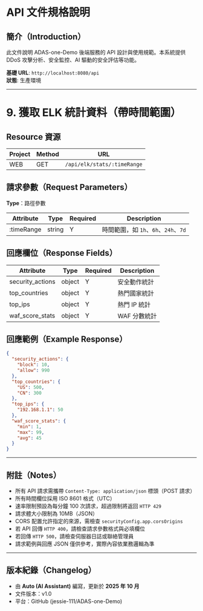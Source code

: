 # API 文件規格說明

## **簡介（Introduction）**

此文件說明 ADAS-one-Demo 後端服務的 API 設計與使用規範。本系統提供 DDoS 攻擊分析、安全監控、AI 驅動的安全評估等功能。

**基礎 URL**: `http://localhost:8080/api`  
**狀態**: 生產環境

---

# 9. 獲取 ELK 統計資料（帶時間範圍）

## **Resource 資源**

| Project | Method | URL |
|----------|---------|-----|
| WEB | GET | `/api/elk/stats/:timeRange` |

## **請求參數（Request Parameters）**

**Type**：路徑參數

| Attribute | Type | Required | Description |
|------------|------|-----------|--------------|
| :timeRange | string | Y | 時間範圍，如 `1h`、`6h`、`24h`、`7d` |

## **回應欄位（Response Fields）**

| Attribute | Type | Required | Description |
|------------|------|-----------|--------------|
| security_actions | object | Y | 安全動作統計 |
| top_countries | object | Y | 熱門國家統計 |
| top_ips | object | Y | 熱門 IP 統計 |
| waf_score_stats | object | Y | WAF 分數統計 |

## **回應範例（Example Response）**

```json
{
  "security_actions": {
    "block": 10,
    "allow": 990
  },
  "top_countries": {
    "US": 500,
    "CN": 300
  },
  "top_ips": {
    "192.168.1.1": 50
  },
  "waf_score_stats": {
    "min": 1,
    "max": 99,
    "avg": 45
  }
}
```

---

## **附註（Notes）**

- 所有 API 請求需攜帶 `Content-Type: application/json` 標頭（POST 請求）
- 所有時間欄位採用 ISO 8601 格式（UTC）
- 速率限制預設為每分鐘 100 次請求，超過限制將返回 `HTTP 429`
- 請求體大小限制為 10MB（JSON）
- CORS 配置允許指定的來源，需檢查 `securityConfig.app.corsOrigins`
- 若 API 回傳 `HTTP 400`，請檢查請求參數格式與必填欄位
- 若回傳 `HTTP 500`，請檢查伺服器日誌或聯絡管理員
- 請求範例與回應 JSON 僅供參考，實際內容依業務邏輯為準

---

## **版本紀錄（Changelog）**

- 由 **Auto (AI Assistant)** 編寫，更新於 **2025 年 10 月**
- 文件版本：v1.0
- 平台：GitHub (jessie-111/ADAS-one-Demo)
